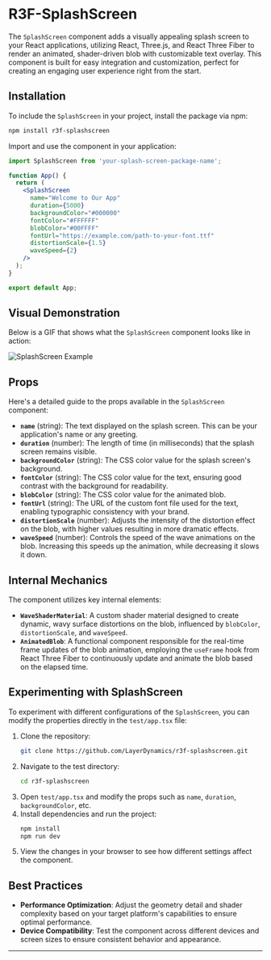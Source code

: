 
# R3F-SplashScreen

The `SplashScreen` component adds a visually appealing splash screen to your React applications, utilizing React, Three.js, and React Three Fiber to render an animated, shader-driven blob with customizable text overlay. This component is built for easy integration and customization, perfect for creating an engaging user experience right from the start.

## Installation

To include the `SplashScreen` in your project, install the package via npm:

```bash
npm install r3f-splashscreen
```

Import and use the component in your application:

```jsx
import SplashScreen from 'your-splash-screen-package-name';

function App() {
  return (
    <SplashScreen
      name="Welcome to Our App"
      duration={5000}
      backgroundColor="#000000"
      fontColor="#FFFFFF"
      blobColor="#00FFFF"
      fontUrl="https://example.com/path-to-your-font.ttf"
      distortionScale={1.5}
      waveSpeed={2}
    />
  );
}

export default App;
```

## Visual Demonstration

Below is a GIF that shows what the `SplashScreen` component looks like in action:

![SplashScreen Example](./assets/example.gif)

## Props

Here's a detailed guide to the props available in the `SplashScreen` component:

- **`name`** (string): The text displayed on the splash screen. This can be your application's name or any greeting.
- **`duration`** (number): The length of time (in milliseconds) that the splash screen remains visible.
- **`backgroundColor`** (string): The CSS color value for the splash screen's background.
- **`fontColor`** (string): The CSS color value for the text, ensuring good contrast with the background for readability.
- **`blobColor`** (string): The CSS color value for the animated blob.
- **`fontUrl`** (string): The URL of the custom font file used for the text, enabling typographic consistency with your brand.
- **`distortionScale`** (number): Adjusts the intensity of the distortion effect on the blob, with higher values resulting in more dramatic effects.
- **`waveSpeed`** (number): Controls the speed of the wave animations on the blob. Increasing this speeds up the animation, while decreasing it slows it down.

## Internal Mechanics

The component utilizes key internal elements:

- **`WaveShaderMaterial`**: A custom shader material designed to create dynamic, wavy surface distortions on the blob, influenced by `blobColor`, `distortionScale`, and `waveSpeed`.
- **`AnimatedBlob`**: A functional component responsible for the real-time frame updates of the blob animation, employing the `useFrame` hook from React Three Fiber to continuously update and animate the blob based on the elapsed time.

## Experimenting with SplashScreen

To experiment with different configurations of the `SplashScreen`, you can modify the properties directly in the `test/app.tsx` file:

1. Clone the repository:
   ```bash
   git clone https://github.com/LayerDynamics/r3f-splashscreen.git
   ```
2. Navigate to the test directory:
   ```bash
   cd r3f-splashscreen
   ```
3. Open `test/app.tsx` and modify the props such as `name`, `duration`, `backgroundColor`, etc.
4. Install dependencies and run the project:
   ```bash
   npm install
   npm run dev
   ```
5. View the changes in your browser to see how different settings affect the component.

## Best Practices

- **Performance Optimization**: Adjust the geometry detail and shader complexity based on your target platform's capabilities to ensure optimal performance.
- **Device Compatibility**: Test the component across different devices and screen sizes to ensure consistent behavior and appearance.

---
